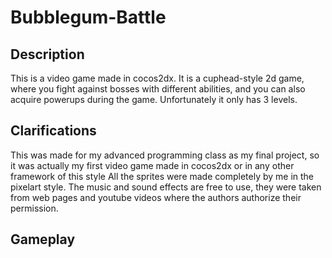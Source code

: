 # Bubblegum-Battle
## Description
This is a video game made in cocos2dx. It is a cuphead-style 2d game, where you fight against bosses with different abilities, and you can also acquire powerups during the game. Unfortunately it only has 3 levels.

## Clarifications 
This was made for my advanced programming class as my final project, so it was actually my first video game made in cocos2dx or in any other framework of this style
All the sprites were made completely by me in the pixelart style.
The music and sound effects are free to use, they were taken from web pages and youtube videos where the authors authorize their permission.

## Gameplay
